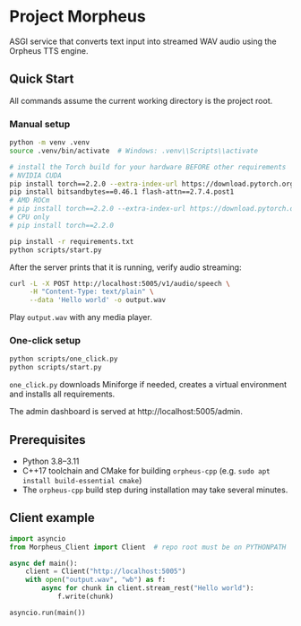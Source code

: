 # Project Morpheus

ASGI service that converts text input into streamed WAV audio using the Orpheus TTS engine.

## Quick Start

All commands assume the current working directory is the project root.

### Manual setup

```bash
python -m venv .venv
source .venv/bin/activate  # Windows: .venv\\Scripts\\activate

# install the Torch build for your hardware BEFORE other requirements
# NVIDIA CUDA
pip install torch==2.2.0 --extra-index-url https://download.pytorch.org/whl/cu124
pip install bitsandbytes==0.46.1 flash-attn==2.7.4.post1
# AMD ROCm
# pip install torch==2.2.0 --extra-index-url https://download.pytorch.org/whl/rocm6.2
# CPU only
# pip install torch==2.2.0

pip install -r requirements.txt
python scripts/start.py
```

After the server prints that it is running, verify audio streaming:

```bash
curl -L -X POST http://localhost:5005/v1/audio/speech \
     -H "Content-Type: text/plain" \
     --data 'Hello world' -o output.wav
```

Play `output.wav` with any media player.

### One-click setup

```bash
python scripts/one_click.py
python scripts/start.py
```

`one_click.py` downloads Miniforge if needed, creates a virtual environment and installs all requirements.

The admin dashboard is served at http://localhost:5005/admin.

## Prerequisites

- Python 3.8–3.11
- C++17 toolchain and CMake for building `orpheus-cpp` (e.g. `sudo apt install build-essential cmake`)
- The `orpheus-cpp` build step during installation may take several minutes.

## Client example

```python
import asyncio
from Morpheus_Client import Client  # repo root must be on PYTHONPATH

async def main():
    client = Client("http://localhost:5005")
    with open("output.wav", "wb") as f:
        async for chunk in client.stream_rest("Hello world"):
            f.write(chunk)

asyncio.run(main())
```
